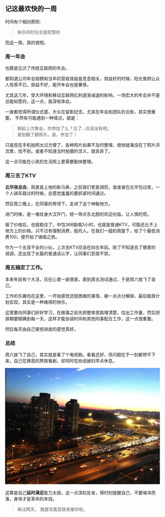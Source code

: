 ## 记这最欢快的一周

时间有个相对原则:
>快乐的时光总是短暂的

而这一周，真的很短。

### 周一年会

也算是见识了传统互联网的年会。

都知道公司年会规模和当年的营收效益是息息相关。效益好的时候，阳光普照让众人惊羡不已。效益不好，能开年会也是奢侈。

尤其这几年，受大环境和移动互联网红利逐渐减退的影响，一场宏大的年会并不是总能如愿的，这一点，我深有体会。

一直都觉得所谓仪式感，大头在留影纪念。尤其在年会和团队的合影，其实很重要。
不然有可能遇到一种情况，就是：

> 聊起上次聚会，你参加了么？忘了…应该没有吧。
> </br>直到翻了翻照片。诶，参加了！

只是现在手机拍照太过方便了，各种照片如果不及时整理，很快就淹没在了照片洪流里，找不到，或者不知道当时拍摄的含义，就丢弃了。

这一点可能在小孩的生活照上更需要勤快整理。

### 周三去了KTV

**北华夜总会**，简直是上地的新马泰，之前我们老是调侃，谁谁谁在北华包过夜，一个人骑车路过的时候，总感觉羞羞的要抓紧时间通过。

然后周三晚上，在同事的带领下，走进了这个神秘地方。

进门时候，是一堆纹身大汉开门，统一带点东北腔的欢迎光临，让人慎的慌。

报了价格后，也就稳住了，中包368能唱3小时，也就是普通KTV，可能还比不上地方上的价格。只不过有强制消费，挺坑人。在我们一姐的周旋下，给了个最低消费100，便开始了嗨唱之旅。

作为一个五音不全的小伙，上次去KTV应该在四五年前。除了不知道去了哪里的调调，还出现了长篇的普通话认字，让同事们忍俊不禁。


### 周五搞定了工作。

本来年前有个大活，压在心里一直很紧，直到周五测试通过，于是周六放飞了自己。

工作的乐趣也在这里，一开始感觉还挺困难的事情，被一点点分解掉，最后能按计划实现，其实是一种难得的快乐。

这里要向同事们好好学习，在做事之前先把整体思路理清楚，估出工作量，然后把排期要精确到每一天，这样才能协调时间和其他同事配合工作，这一点很重要。

然后每天由自己掌控进度的感觉真好。

### 总结

周六放飞了自己，其实就是看了个电视剧。看看还好，但问题在于一刻都停不下来。自己在罪恶的熬夜看剧，却同时在劝说媳妇早点休息。

![](https://github.com/leekaka/github_pics/blob/master/Daily_life/beijing_night.jpg)

这算是自己**延时满足**能力太弱，这一点深刻反省，得时刻提醒自己，不要竭泽而渔，身体才是革命的本钱。

>再过两天， 我就驾着高铁来接你啦。